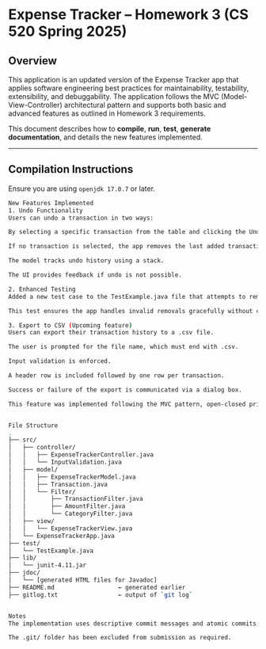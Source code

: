 # Expense Tracker – Homework 3 (CS 520 Spring 2025)

## Overview

This application is an updated version of the Expense Tracker app that applies software engineering best practices for maintainability, testability, extensibility, and debuggability. The application follows the MVC (Model-View-Controller) architectural pattern and supports both basic and advanced features as outlined in Homework 3 requirements.

This document describes how to **compile**, **run**, **test**, **generate documentation**, and details the new features implemented.

---

## Compilation Instructions

Ensure you are using `openjdk 17.0.7` or later.
```bash
New Features Implemented
1. Undo Functionality
Users can undo a transaction in two ways:

By selecting a specific transaction from the table and clicking the Undo button.

If no transaction is selected, the app removes the last added transaction.

The model tracks undo history using a stack.

The UI provides feedback if undo is not possible.

2. Enhanced Testing
Added a new test case to the TestExample.java file that attempts to remove a transaction not in the model’s list.

This test ensures the app handles invalid removals gracefully without crashing or altering state.

3. Export to CSV (Upcoming feature)
Users can export their transaction history to a .csv file.

The user is prompted for the file name, which must end with .csv.

Input validation is enforced.

A header row is included followed by one row per transaction.

Success or failure of the export is communicated via a dialog box.

This feature was implemented following the MVC pattern, open-closed principle, and UI best practices.


File Structure
.
├── src/
│   ├── controller/
│   │   ├── ExpenseTrackerController.java
│   │   └── InputValidation.java
│   ├── model/
│   │   ├── ExpenseTrackerModel.java
│   │   ├── Transaction.java
│   │   └── Filter/
│   │       ├── TransactionFilter.java
│   │       ├── AmountFilter.java
│   │       └── CategoryFilter.java
│   ├── view/
│   │   └── ExpenseTrackerView.java
│   └── ExpenseTrackerApp.java
├── test/
│   └── TestExample.java
├── lib/
│   └── junit-4.11.jar
├── jdoc/
│   └── [generated HTML files for Javadoc]
├── README.md                  ← generated earlier
├── gitlog.txt                 ← output of `git log`


Notes
The implementation uses descriptive commit messages and atomic commits.

The .git/ folder has been excluded from submission as required.







